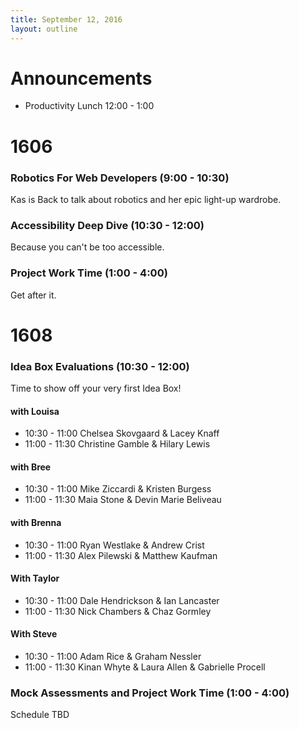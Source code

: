 ```yaml
---
title: September 12, 2016
layout: outline
---
```


# Announcements
  - Productivity Lunch 12:00 - 1:00

# 1606

### Robotics For Web Developers (9:00 - 10:30)  
Kas is Back to talk about robotics and her epic light-up wardrobe.

### Accessibility Deep Dive (10:30 - 12:00)  
Because you can't be too accessible.

### Project Work Time (1:00 - 4:00)  
Get after it.

# 1608

### Idea Box Evaluations (10:30 - 12:00)

Time to show off your very first Idea Box!

#### with Louisa
* 10:30 - 11:00 Chelsea Skovgaard & Lacey Knaff
* 11:00 - 11:30 Christine Gamble & Hilary Lewis

#### with Bree
* 10:30 - 11:00 Mike Ziccardi & Kristen Burgess
* 11:00 - 11:30 Maia Stone & Devin Marie Beliveau

#### with Brenna
* 10:30 - 11:00 Ryan Westlake & Andrew Crist
* 11:00 - 11:30 Alex Pilewski & Matthew Kaufman

#### With Taylor
* 10:30 - 11:00 Dale Hendrickson & Ian Lancaster
* 11:00 - 11:30 Nick Chambers & Chaz Gormley

#### With Steve
* 10:30 - 11:00 Adam Rice & Graham Nessler
* 11:00 - 11:30 Kinan Whyte & Laura Allen & Gabrielle Procell

### Mock Assessments and Project Work Time (1:00 - 4:00)
Schedule TBD

<!-- #### with Jhun

* 1:00 - 1:30 Ian Lancaster
* 1:30 - 2:00 Dale Hendrickson
* 2:00 - 2:30 Kinan Whyte
* 2:30 - 3:00 Ryan Westlake
* 3:00 - 3:30 Kristen Burgess

#### with Brenna

* 1:00 - 1:30 Alex Pilewski
* 1:30 - 2:00 Graham Nessler
* 2:00 - 2:30 Matthew Kaufman
* 2:30 - 3:00 Hilary Lewis
* 3:00 - 3:30 Nick Chambers

#### with Bree

* 1:00 - 1:30 Adam Rice
* 1:30 - 2:00 Laura Allen
* 2:00 - 2:30 Mike Ziccardi
* 2:30 - 3:00 Devin Marie Beliveau

#### with Louisa

* 1:00 - 1:30 Andrew Crist
* 1:30 - 2:00 Chelsea Skovgaard
* 2:00 - 2:30 Christine Gamble
* 2:30 - 3:00 Maia Stone
* 3:00 - 3:30 Gabrielle Procell

#### with Taylor

* 2:00 - 2:30 Lacey Knaff
* 2:30 - 2:30 Chaz Gormley -->
